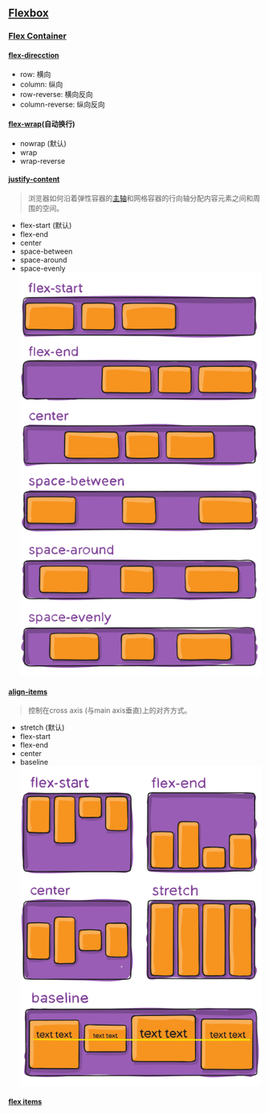 ## [Flexbox](https://css-tricks.com/snippets/css/a-guide-to-flexbox/)

### [Flex Container]()
#### [flex-direcction](https://developer.mozilla.org/zh-CN/docs/Web/CSS/flex-direction)
- row: 横向
- column: 纵向
- row-reverse: 横向反向
- column-reverse: 纵向反向
#### [flex-wrap](https://developer.mozilla.org/zh-CN/docs/Web/CSS/flex-wrap)(自动换行)
- nowrap (默认)
- wrap
- wrap-reverse

#### [justify-content](https://developer.mozilla.org/zh-CN/docs/Web/CSS/justify-content)
>浏览器如何沿着弹性容器的[主轴](https://developer.mozilla.org/zh-CN/docs/Glossary/Main_Axis)和网格容器的行向轴分配内容元素之间和周围的空间。
- flex-start (默认)
- flex-end
- center
- space-between
- space-around
- space-evenly
![](https://raw.githubusercontent.com/xiansakana/IMG-BED/main/202310042340682.png)
#### [align-items](https://developer.mozilla.org/zh-CN/docs/Web/CSS/align-items)
>控制在cross axis (与main axis垂直)上的对齐方式。
- stretch (默认)
- flex-start
- flex-end
- center
- baseline
![](https://raw.githubusercontent.com/xiansakana/IMG-BED/main/202310042340567.png)

#### [flex items]()